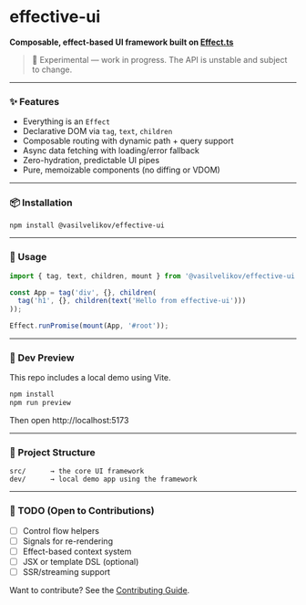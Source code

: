# effective-ui

**Composable, effect-based UI framework built on [Effect.ts](https://effect.website)**

> 🧪 Experimental — work in progress. The API is unstable and subject to change.

---

### ✨ Features

- Everything is an `Effect`
- Declarative DOM via `tag`, `text`, `children`
- Composable routing with dynamic path + query support
- Async data fetching with loading/error fallback
- Zero-hydration, predictable UI pipes
- Pure, memoizable components (no diffing or VDOM)

---

### 📦 Installation

```bash
npm install @vasilvelikov/effective-ui
```

---

### 🚀 Usage

```typescript
import { tag, text, children, mount } from '@vasilvelikov/effective-ui';

const App = tag('div', {}, children(
  tag('h1', {}, children(text('Hello from effective-ui')))
));

Effect.runPromise(mount(App, '#root'));
```

---

### 🧪 Dev Preview

This repo includes a local demo using Vite.

```bash
npm install
npm run preview
```

Then open http://localhost:5173

---

### 📁 Project Structure

```text
src/      → the core UI framework
dev/      → local demo app using the framework
```

---

### 🔧 TODO (Open to Contributions)

- [ ] Control flow helpers
- [ ] Signals for re-rendering
- [ ] Effect-based context system
- [ ] JSX or template DSL (optional)
- [ ] SSR/streaming support

Want to contribute? See the [Contributing Guide](CONTRIBUTING.md).